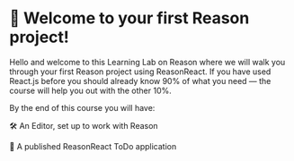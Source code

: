 #  :wave: Welcome to your first Reason project!

Hello and welcome to this Learning Lab on Reason where we will walk you through your first Reason project using ReasonReact. If you have used React.js before you should already know 90% of what you need — the course will help you out with the other 10%.

By the end of this course you will have:

🛠 An Editor, set up to work with Reason

🚀 A published ReasonReact ToDo application
